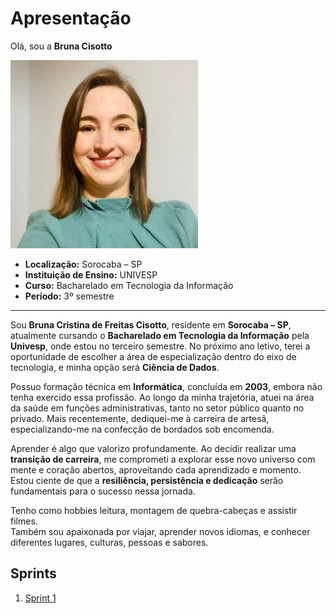 # Apresentação

Olá, sou a **Bruna Cisotto**

![Foto Pessoal](img/fotoreadme.jpg)


- **Localização:** Sorocaba – SP  
- **Instituição de Ensino:** UNIVESP  
- **Curso:** Bacharelado em Tecnologia da Informação  
- **Período:** 3º semestre  

---

Sou **Bruna Cristina de Freitas Cisotto**, residente em **Sorocaba – SP**, atualmente cursando o **Bacharelado em Tecnologia da Informação** pela **Univesp**, onde estou no terceiro semestre. No próximo ano letivo, terei a oportunidade de escolher a área de especialização dentro do eixo de tecnologia, e minha opção será **Ciência de Dados**.  

Possuo formação técnica em **Informática**, concluída em **2003**, embora não tenha exercido essa profissão. Ao longo da minha trajetória, atuei na área da saúde em funções administrativas, tanto no setor público quanto no privado. Mais recentemente, dediquei-me à carreira de artesã, especializando-me na confecção de bordados sob encomenda.  

Aprender é algo que valorizo profundamente. Ao decidir realizar uma **transição de carreira**, me comprometi a explorar esse novo universo com mente e coração abertos, aproveitando cada aprendizado e momento. Estou ciente de que a **resiliência, persistência e dedicação** serão fundamentais para o sucesso nessa jornada.  

Tenho como hobbies leitura, montagem de quebra-cabeças e assistir filmes.  
Também sou apaixonada por viajar, aprender novos idiomas, e conhecer diferentes lugares, culturas, pessoas e sabores.  


## Sprints 

1. [Sprint 1](https://github.com/Brunacisotto/programadebolsas/blob/main/Sprint1/Readme.md)

